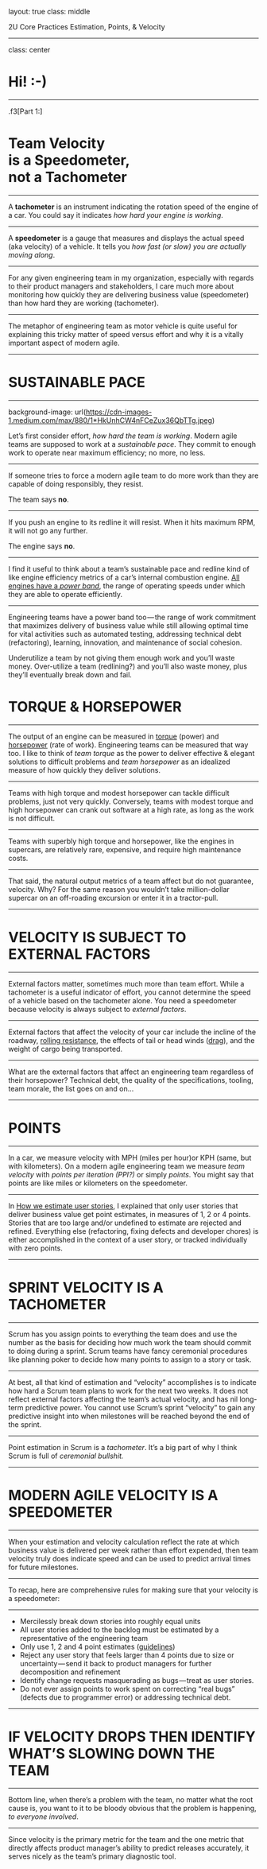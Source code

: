 layout: true
class: middle

  <div class="my-header">
    <!-- <img src="images/logo_tiny.png" style="height: 30px;"/> -->
  </div>
  <div class="my-footer">
    <span class=left>2U Core Practices</span>
    <span class=right>Estimation, Points, & Velocity</span>
  </div>

---
class: center

# Hi! :-)

---

.f3[Part 1:]

# Team Velocity <br/>is a Speedometer,<br/> not a Tachometer

---

A **tachometer** is an instrument indicating the rotation speed of the engine of a car. You could say it indicates _how hard your engine is working_.

---

A **speedometer** is a gauge that measures and displays the actual speed (aka velocity) of a vehicle. It tells you _how_ _fast (or slow) you are actually moving along_.

---

For any given engineering team in my organization, especially with regards to their product managers and stakeholders, I care much more about monitoring how quickly they are delivering business value (speedometer) than how hard they are working (tachometer).

---

The metaphor of engineering team as motor vehicle is quite useful for explaining this tricky matter of speed versus effort and why it is a vitally important aspect of modern agile.

---

# SUSTAINABLE PACE

---

background-image: url(https://cdn-images-1.medium.com/max/880/1*HkUnhCW4nFCeZux36QbTTg.jpeg)

Let’s first consider effort, _how hard the team is working_. Modern agile teams are supposed to work at a _sustainable pace_. They commit to enough work to operate near maximum efficiency; no more, no less.

---

If someone tries to force a modern agile team to do more work than they are capable of doing responsibly, they resist.

The team says **no**.

---

If you push an engine to its redline it will resist. When it hits maximum RPM, it will not go any further.

The engine says **no**.

---

I find it useful to think about a team’s sustainable pace and redline kind of like engine efficiency metrics of a car’s internal combustion engine. [All engines have a _power band_](https://en.wikipedia.org/wiki/Power_band), the range of operating speeds under which they are able to operate efficiently.

---

Engineering teams have a power band too — the range of work commitment that maximizes delivery of business value while still allowing optimal time for vital activities such as automated testing, addressing technical debt (refactoring), learning, innovation, and maintenance of social cohesion.

Underutilize a team by not giving them enough work and you’ll waste money. Over-utilize a team (redlining?) and you’ll also waste money, plus they’ll eventually break down and fail.

# TORQUE & HORSEPOWER

---

The output of an engine can be measured in [torque](https://en.wikipedia.org/wiki/Torque) (power) and [horsepower](https://en.wikipedia.org/wiki/Horsepower) (rate of work). Engineering teams can be measured that way too. I like to think of _team torque_ as the power to deliver effective & elegant solutions to difficult problems and _team horsepower_ as an idealized measure of how quickly they deliver solutions.

---

Teams with high torque and modest horsepower can tackle difficult problems, just not very quickly. Conversely, teams with modest torque and high horsepower can crank out software at a high rate, as long as the work is not difficult.

---

Teams with superbly high torque and horsepower, like the engines in supercars, are relatively rare, expensive, and require high maintenance costs.

---

That said, the natural output metrics of a team affect but do not guarantee, velocity. Why? For the same reason you wouldn’t take million-dollar supercar on an off-roading excursion or enter it in a tractor-pull.

---

# VELOCITY IS SUBJECT TO EXTERNAL FACTORS

---

External factors matter, sometimes much more than team effort. While a tachometer is a useful indicator of effort, you cannot determine the speed of a vehicle based on the tachometer alone. You need a speedometer because velocity is always subject to _external factors_.

---

External factors that affect the velocity of your car include the incline of the roadway, [rolling resistance](https://en.wikipedia.org/wiki/Rolling_resistance), the effects of tail or head winds ([drag](https://en.wikipedia.org/wiki/Aerodynamic_drag)), and the weight of cargo being transported.

---

What are the external factors that affect an engineering team regardless of their horsepower? Technical debt, the quality of the specifications, tooling, team morale, the list goes on and on…

---

# POINTS

---

In a car, we measure velocity with MPH (miles per hour)or KPH (same, but with kilometers). On a modern agile engineering team we measure _team velocity_ with _points per iteration (PPI?)_ or simply _points_. You might say that points are like miles or kilometers on the speedometer.

---

In [How we estimate user stories](https://medium.com/modern-agile/how-we-estimate-user-stories-f345fd384474#.ocu944r8d), I explained that only user stories that deliver business value get point estimates, in measures of 1, 2 or 4 points. Stories that are too large and/or undefined to estimate are rejected and refined. Everything else (refactoring, fixing defects and developer chores) is either accomplished in the context of a user story, or tracked individually with zero points.

---

# SPRINT VELOCITY IS A TACHOMETER

---

Scrum has you assign points to everything the team does and use the number as the basis for deciding how much work the team should commit to doing during a sprint. Scrum teams have fancy ceremonial procedures like planning poker to decide how many points to assign to a story or task.

---

At best, all that kind of estimation and “velocity” accomplishes is to indicate how hard a Scrum team plans to work for the next two weeks. It does not reflect external factors affecting the team’s actual velocity, and has nil long-term predictive power. You cannot use Scrum’s sprint “velocity” to gain any predictive insight into when milestones will be reached beyond the end of the sprint.

---

Point estimation in Scrum is a _tachometer_. It’s a big part of why I think Scrum is full of _ceremonial bullshit._

---

# MODERN AGILE VELOCITY IS A SPEEDOMETER

---

When your estimation and velocity calculation reflect the rate at which business value is delivered per week rather than effort expended, then team velocity truly does indicate speed and can be used to predict arrival times for future milestones.

---

To recap, here are comprehensive rules for making sure that your velocity is a speedometer:

---

- Mercilessly break down stories into roughly equal units
- All user stories added to the backlog must be estimated by a representative of the engineering team
- Only use 1, 2 and 4 point estimates ([guidelines](https://medium.com/modern-agile/how-we-estimate-user-stories-f345fd384474#.wmy0te9m2))
- Reject any user story that feels larger than 4 points due to size or uncertainty — send it back to product managers for further decomposition and refinement
- Identify change requests masquerading as bugs — treat as user stories.
- Do not ever assign points to work spent on correcting “real bugs” (defects due to programmer error) or addressing technical debt.

---

# IF VELOCITY DROPS THEN IDENTIFY WHAT’S SLOWING DOWN THE TEAM

---

Bottom line, when there’s a problem with the team, no matter what the root cause is, you want to it to be bloody obvious that the problem is happening, _to everyone involved_.

---

Since velocity is the primary metric for the team and the one metric that directly affects product manager’s ability to predict releases accurately, it serves nicely as the team’s primary diagnostic tool.
